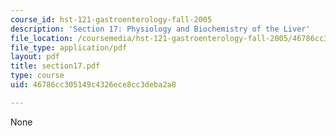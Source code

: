 ```yaml
---
course_id: hst-121-gastroenterology-fall-2005
description: 'Section 17: Physiology and Biochemistry of the Liver'
file_location: /coursemedia/hst-121-gastroenterology-fall-2005/46786cc305149c4326ece8cc3deba2a8_section17.pdf
file_type: application/pdf
layout: pdf
title: section17.pdf
type: course
uid: 46786cc305149c4326ece8cc3deba2a8

---
```

None